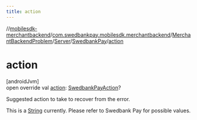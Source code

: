 ```yaml
---
title: action
---
```

//[mobilesdk-merchantbackend](../../../../../index.html)/[com.swedbankpay.mobilesdk.merchantbackend](../../../index.html)/[MerchantBackendProblem](../../index.html)/[Server](../index.html)/[SwedbankPay](index.html)/[action](action.html)



# action



[androidJvm]\
open override val [action](action.html): [SwedbankPayAction](../../../index.html#853214653%2FClasslikes%2F1689614965)?



Suggested action to take to recover from the error.



This is a [String](https://kotlinlang.org/api/latest/jvm/stdlib/kotlin/-string/index.html) currently. Please refer to Swedbank Pay for possible values.




